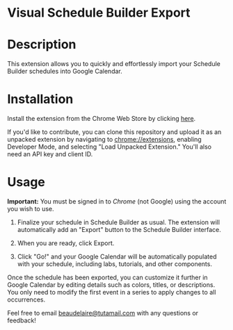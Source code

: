# Visual Schedule Builder Export

# Description
This extension allows you to quickly and effortlessly import your Schedule Builder schedules into Google Calendar.

# Installation
Install the extension from the Chrome Web Store by clicking <a href="https://chrome.google.com/webstore/detail/schedule-builder-export/dahicfbjacnkkdhphlloeeaadkenloaf">here</a>.

If you'd like to contribute, you can clone this repository and upload it as an unpacked extension by navigating to <a href="chrome://extensions">chrome://extensions</a>, enabling Developer Mode, and selecting "Load Unpacked Extension." You'll also need an API key and client ID.

# Usage
<b>Important:</b> You must be signed in to <em>Chrome</em> (not Google) using the account you wish to use.

1. Finalize your schedule in Schedule Builder as usual. The extension will automatically add an "Export" button to the Schedule Builder interface.

2. When you are ready, click Export.

3. Click "Go!" and your Google Calendar will be automatically populated with your schedule, including labs, tutorials, and other components.

Once the schedule has been exported, you can customize it further in Google Calendar by editing details such as colors, titles, or descriptions. You only need to modify the first event in a series to apply changes to all occurrences.

Feel free to email beaudelaire@tutamail.com with any questions or feedback!
